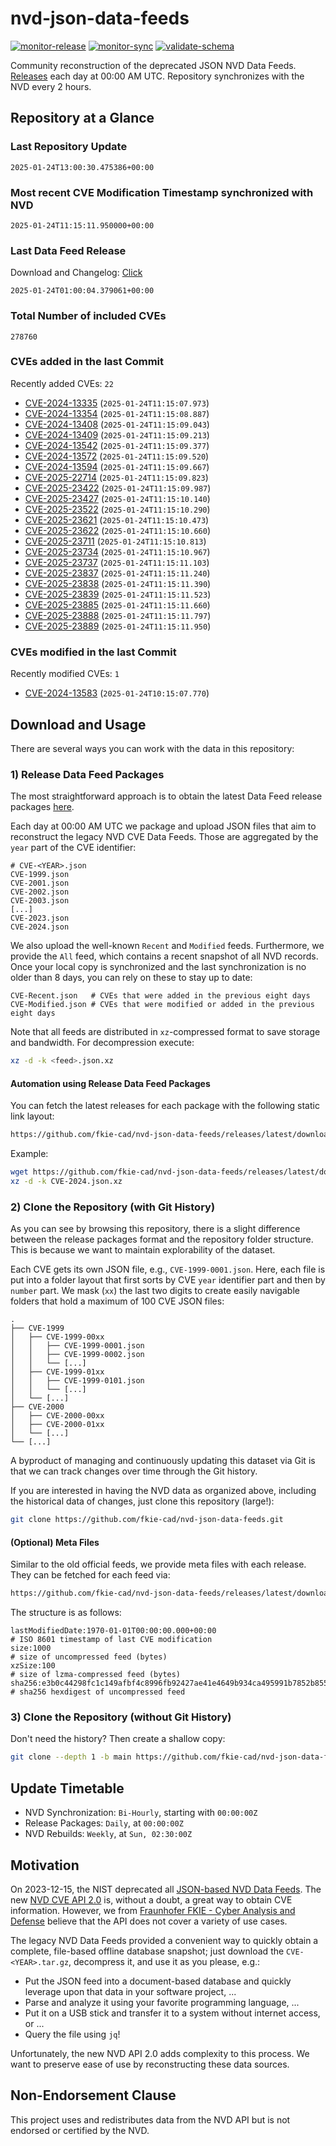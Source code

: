 # nvd-json-data-feeds

[![monitor-release](https://github.com/fkie-cad/nvd-json-data-feeds/actions/workflows/monitor_release.yml/badge.svg)](https://github.com/fkie-cad/nvd-json-data-feeds/actions/workflows/monitor_release.yml)
[![monitor-sync](https://github.com/fkie-cad/nvd-json-data-feeds/actions/workflows/monitor_sync.yml/badge.svg)](https://github.com/fkie-cad/nvd-json-data-feeds/actions/workflows/monitor_sync.yml)
[![validate-schema](https://github.com/fkie-cad/nvd-json-data-feeds/actions/workflows/validate_schema.yml/badge.svg)](https://github.com/fkie-cad/nvd-json-data-feeds/actions/workflows/validate_schema.yml)

Community reconstruction of the deprecated JSON NVD Data Feeds.
[Releases](https://github.com/fkie-cad/nvd-json-data-feeds/releases/latest) each day at 00:00 AM UTC.
Repository synchronizes with the NVD every 2 hours.

## Repository at a Glance

### Last Repository Update

```plain
2025-01-24T13:00:30.475386+00:00
```

### Most recent CVE Modification Timestamp synchronized with NVD

```plain
2025-01-24T11:15:11.950000+00:00
```

### Last Data Feed Release

Download and Changelog: [Click](https://github.com/fkie-cad/nvd-json-data-feeds/releases/latest)

```plain
2025-01-24T01:00:04.379061+00:00
```

### Total Number of included CVEs

```plain
278760
```

### CVEs added in the last Commit

Recently added CVEs: `22`

- [CVE-2024-13335](CVE-2024/CVE-2024-133xx/CVE-2024-13335.json) (`2025-01-24T11:15:07.973`)
- [CVE-2024-13354](CVE-2024/CVE-2024-133xx/CVE-2024-13354.json) (`2025-01-24T11:15:08.887`)
- [CVE-2024-13408](CVE-2024/CVE-2024-134xx/CVE-2024-13408.json) (`2025-01-24T11:15:09.043`)
- [CVE-2024-13409](CVE-2024/CVE-2024-134xx/CVE-2024-13409.json) (`2025-01-24T11:15:09.213`)
- [CVE-2024-13542](CVE-2024/CVE-2024-135xx/CVE-2024-13542.json) (`2025-01-24T11:15:09.377`)
- [CVE-2024-13572](CVE-2024/CVE-2024-135xx/CVE-2024-13572.json) (`2025-01-24T11:15:09.520`)
- [CVE-2024-13594](CVE-2024/CVE-2024-135xx/CVE-2024-13594.json) (`2025-01-24T11:15:09.667`)
- [CVE-2025-22714](CVE-2025/CVE-2025-227xx/CVE-2025-22714.json) (`2025-01-24T11:15:09.823`)
- [CVE-2025-23422](CVE-2025/CVE-2025-234xx/CVE-2025-23422.json) (`2025-01-24T11:15:09.987`)
- [CVE-2025-23427](CVE-2025/CVE-2025-234xx/CVE-2025-23427.json) (`2025-01-24T11:15:10.140`)
- [CVE-2025-23522](CVE-2025/CVE-2025-235xx/CVE-2025-23522.json) (`2025-01-24T11:15:10.290`)
- [CVE-2025-23621](CVE-2025/CVE-2025-236xx/CVE-2025-23621.json) (`2025-01-24T11:15:10.473`)
- [CVE-2025-23622](CVE-2025/CVE-2025-236xx/CVE-2025-23622.json) (`2025-01-24T11:15:10.660`)
- [CVE-2025-23711](CVE-2025/CVE-2025-237xx/CVE-2025-23711.json) (`2025-01-24T11:15:10.813`)
- [CVE-2025-23734](CVE-2025/CVE-2025-237xx/CVE-2025-23734.json) (`2025-01-24T11:15:10.967`)
- [CVE-2025-23737](CVE-2025/CVE-2025-237xx/CVE-2025-23737.json) (`2025-01-24T11:15:11.103`)
- [CVE-2025-23837](CVE-2025/CVE-2025-238xx/CVE-2025-23837.json) (`2025-01-24T11:15:11.240`)
- [CVE-2025-23838](CVE-2025/CVE-2025-238xx/CVE-2025-23838.json) (`2025-01-24T11:15:11.390`)
- [CVE-2025-23839](CVE-2025/CVE-2025-238xx/CVE-2025-23839.json) (`2025-01-24T11:15:11.523`)
- [CVE-2025-23885](CVE-2025/CVE-2025-238xx/CVE-2025-23885.json) (`2025-01-24T11:15:11.660`)
- [CVE-2025-23888](CVE-2025/CVE-2025-238xx/CVE-2025-23888.json) (`2025-01-24T11:15:11.797`)
- [CVE-2025-23889](CVE-2025/CVE-2025-238xx/CVE-2025-23889.json) (`2025-01-24T11:15:11.950`)


### CVEs modified in the last Commit

Recently modified CVEs: `1`

- [CVE-2024-13583](CVE-2024/CVE-2024-135xx/CVE-2024-13583.json) (`2025-01-24T10:15:07.770`)


## Download and Usage

There are several ways you can work with the data in this repository:

### 1) Release Data Feed Packages

The most straightforward approach is to obtain the latest Data Feed release packages [here](https://github.com/fkie-cad/nvd-json-data-feeds/releases/latest).

Each day at 00:00 AM UTC we package and upload JSON files that aim to reconstruct the legacy NVD CVE Data Feeds.
Those are aggregated by the `year` part of the CVE identifier:

```
# CVE-<YEAR>.json
CVE-1999.json
CVE-2001.json
CVE-2002.json
CVE-2003.json
[...]
CVE-2023.json
CVE-2024.json
```

We also upload the well-known `Recent` and `Modified` feeds.
Furthermore, we provide the `All` feed, which contains a recent snapshot of all NVD records.
Once your local copy is synchronized and the last synchronization is no older than 8 days, you can rely on these to stay up to date:

```plain
CVE-Recent.json   # CVEs that were added in the previous eight days
CVE-Modified.json # CVEs that were modified or added in the previous eight days
```

Note that all feeds are distributed in `xz`-compressed format to save storage and bandwidth.
For decompression execute:

```sh
xz -d -k <feed>.json.xz
```

#### Automation using Release Data Feed Packages

You can fetch the latest releases for each package with the following static link layout:

```sh
https://github.com/fkie-cad/nvd-json-data-feeds/releases/latest/download/CVE-<YEAR>.json.xz
```

Example:

```sh
wget https://github.com/fkie-cad/nvd-json-data-feeds/releases/latest/download/CVE-2024.json.xz
xz -d -k CVE-2024.json.xz
```

### 2) Clone the Repository (with Git History)

As you can see by browsing this repository, there is a slight difference between the release packages format and the repository folder structure.
This is because we want to maintain explorability of the dataset.

Each CVE gets its own JSON file, e.g., `CVE-1999-0001.json`.
Here, each file is put into a folder layout that first sorts by CVE `year` identifier part and then by `number` part.
We mask (`xx`) the last two digits to create easily navigable folders that hold a maximum of 100 CVE JSON files:

```plain
.
├── CVE-1999
│   ├── CVE-1999-00xx
│   │   ├── CVE-1999-0001.json
│   │   ├── CVE-1999-0002.json
│   │   └── [...]
│   ├── CVE-1999-01xx
│   │   ├── CVE-1999-0101.json
│   │   └── [...]
│   └── [...]
├── CVE-2000
│   ├── CVE-2000-00xx
│   ├── CVE-2000-01xx
│   └── [...]
└── [...]
```

A byproduct of managing and continuously updating this dataset via Git is that we can track changes over time through the Git history.

If you are interested in having the NVD data as organized above, including the historical data of changes, just clone this repository (large!):

```sh
git clone https://github.com/fkie-cad/nvd-json-data-feeds.git
```

#### (Optional) Meta Files

Similar to the old official feeds, we provide meta files with each release. They can be fetched for each feed via:

```sh
https://github.com/fkie-cad/nvd-json-data-feeds/releases/latest/download/CVE-<YEAR>.meta
```

The structure is as follows:

```plain
lastModifiedDate:1970-01-01T00:00:00.000+00:00                          # ISO 8601 timestamp of last CVE modification
size:1000                                                               # size of uncompressed feed (bytes)
xzSize:100                                                              # size of lzma-compressed feed (bytes)
sha256:e3b0c44298fc1c149afbf4c8996fb92427ae41e4649b934ca495991b7852b855 # sha256 hexdigest of uncompressed feed
```

### 3) Clone the Repository (without Git History)

Don't need the history? Then create a shallow copy:

```sh
git clone --depth 1 -b main https://github.com/fkie-cad/nvd-json-data-feeds.git
```


## Update Timetable

* NVD Synchronization: `Bi-Hourly`, starting with `00:00:00Z`
* Release Packages: `Daily`, at `00:00:00Z`
* NVD Rebuilds: `Weekly`, at `Sun, 02:30:00Z`


## Motivation

On 2023-12-15, the NIST deprecated all [JSON-based NVD Data Feeds](https://nvd.nist.gov/vuln/data-feeds#divRetirementBanner-1).
The new [NVD CVE API 2.0](https://nvd.nist.gov/developers/vulnerabilities) is, without a doubt, a great way to obtain CVE information.
However, we from [Fraunhofer FKIE - Cyber Analysis and Defense](https://www.fkie.fraunhofer.de/en/departments/cad.html) believe that the API does not cover a variety of use cases.

The legacy NVD Data Feeds provided a convenient way to quickly obtain a complete, file-based offline database snapshot; just download the `CVE-<YEAR>.tar.gz`, decompress it, and use it as you please, e.g.:

- Put the JSON feed into a document-based database and quickly leverage upon that data in your software project, ...
- Parse and analyze it using your favorite programming language, ...
- Put it on a USB stick and transfer it to a system without internet access, or ...
- Query the file using `jq`!

Unfortunately, the new NVD API 2.0 adds complexity to this process.
We want to preserve ease of use by reconstructing these data sources.

## Non-Endorsement Clause

This project uses and redistributes data from the NVD API but is not endorsed or certified by the NVD.